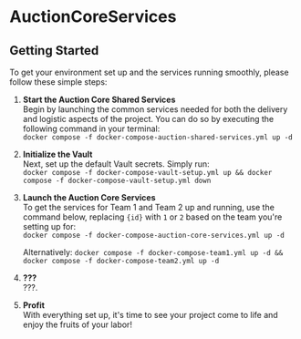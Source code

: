 # AuctionCoreServices

## Getting Started

To get your environment set up and the services running smoothly, please follow these simple steps:

1. **Start the Auction Core Shared Services**  
   Begin by launching the common services needed for both the delivery and logistic aspects of the project. You can do so by executing the following command in your terminal:  
   `docker compose -f docker-compose-auction-shared-services.yml up -d`

2. **Initialize the Vault**  
   Next, set up the default Vault secrets. Simply run:  
   `docker compose -f docker-compose-vault-setup.yml up && docker compose -f docker-compose-vault-setup.yml down`
  
3. **Launch the Auction Core Services**  
   To get the services for Team 1 and Team 2 up and running, use the command below, replacing `{id}` with `1` or `2` based on the team you're setting up for:  
   `docker compose -f docker-compose-auction-core-services.yml up -d`
  
   Alternatively:
   `docker compose -f docker-compose-team1.yml up -d && docker compose -f docker-compose-team2.yml up -d`

4. **???**  
   ???.

5. **Profit**  
   With everything set up, it's time to see your project come to life and enjoy the fruits of your labor!
